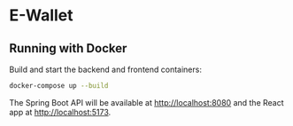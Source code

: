 # E-Wallet

## Running with Docker

Build and start the backend and frontend containers:

```bash
docker-compose up --build
```

The Spring Boot API will be available at [http://localhost:8080](http://localhost:8080) and the React app at [http://localhost:5173](http://localhost:5173).
